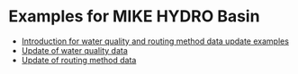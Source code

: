 Examples for MIKE HYDRO Basin
=============================

* [Introduction for water quality and routing method data update examples](./WaterQualityAndRoutingUpdate/introduction.md)
* [Update of water quality data](./WaterQualityAndRoutingUpdate/wq_update_notebook.ipynb)
* [Update of routing method data](./WaterQualityAndRoutingUpdate/routing_method_update_notebook.ipynb)
